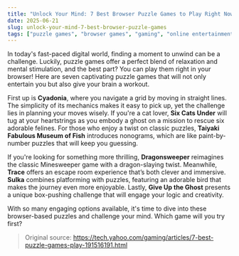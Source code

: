 ```yaml
---
title: "Unlock Your Mind: 7 Best Browser Puzzle Games to Play Right Now"
date: 2025-06-21
slug: unlock-your-mind-7-best-browser-puzzle-games
tags: ["puzzle games", "browser games", "gaming", "online entertainment"]
---
```


In today's fast-paced digital world, finding a moment to unwind can be a challenge. Luckily, puzzle games offer a perfect blend of relaxation and mental stimulation, and the best part? You can play them right in your browser! Here are seven captivating puzzle games that will not only entertain you but also give your brain a workout.

First up is **Cyadonia**, where you navigate a grid by moving in straight lines. The simplicity of its mechanics makes it easy to pick up, yet the challenge lies in planning your moves wisely. If you're a cat lover, **Six Cats Under** will tug at your heartstrings as you embody a ghost on a mission to rescue six adorable felines. For those who enjoy a twist on classic puzzles, **Taiyaki Fabulous Museum of Fish** introduces nonograms, which are like paint-by-number puzzles that will keep you guessing.

If you're looking for something more thrilling, **Dragonsweeper** reimagines the classic Minesweeper game with a dragon-slaying twist. Meanwhile, **Trace** offers an escape room experience that’s both clever and immersive. **Sulka** combines platforming with puzzles, featuring an adorable bird that makes the journey even more enjoyable. Lastly, **Give Up the Ghost** presents a unique box-pushing challenge that will engage your logic and creativity.

With so many engaging options available, it's time to dive into these browser-based puzzles and challenge your mind. Which game will you try first?

> Original source: https://tech.yahoo.com/gaming/articles/7-best-puzzle-games-play-191516191.html